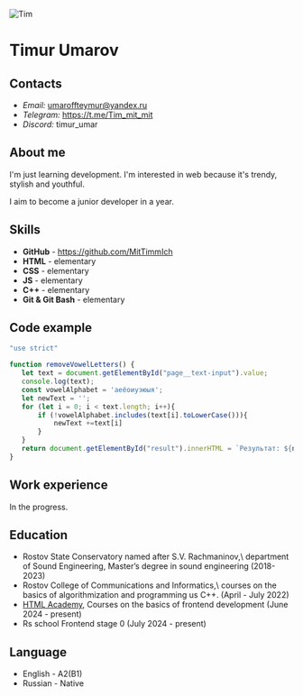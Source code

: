 ![Tim](/rsschool-cv/avatar.png)
# Timur Umarov

## Contacts 
 * *Email:* <umaroffteymur@yandex.ru>
 * *Telegram:* <https://t.me/Tim_mit_mit>
 * *Discord:* timur_umar

## About me 
I'm just learning development. I'm interested in web because it's trendy, stylish and youthful. 

I aim to become a junior developer in a year.

## Skills 
*  __GitHub__ - <https://github.com/MitTimmIch> 
* __HTML__ - elementary
* __CSS__ - elementary
* __JS__ - elementary
* __С++__ - elementary
* __Git & Git Bash__ - elementary 

## Code example 
 ```javascript
 "use strict"

function removeVowelLetters() {
    let text = document.getElementById("page__text-input").value;
    console.log(text);
    const vowelAlphabet = 'аеёоиуэюыя';
    let newText = '';
    for (let i = 0; i < text.length; i++){
        if (!vowelAlphabet.includes(text[i].toLowerCase())){
            newText +=text[i]
        }
    }
    return document.getElementById("result").innerHTML = `Результат: ${newText}`;
}
``` 

## Work experience
In the progress.


## Education 
 * Rostov State Conservatory named after S.V. Rachmaninov,\ department of Sound Engineering, Master’s degree in sound engineering (2018-2023)
 * Rostov College of Communications and Informatics,\ courses on the basics of algorithmization and programming us C++.  (April - July 2022)
 * [HTML Academy](https://htmlacademy.ru/study), Courses on the basics of frontend development (June 2024 - present)
 * Rs school Frontend stage 0 (July 2024 - present)

## Language
 * English - A2(B1)
 * Russian - Native 

